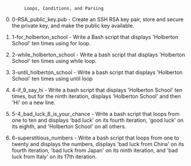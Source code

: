 			Loops, Conditions, and Parsing

0. 0-RSA_public_key.pub - Create an SSH RSA key pair, store and secure the private key, and make the public key available.

1. 1-for_holberton_school - Write a Bash script that displays 'Holberton School' ten times using for loop.

2. 2-while_holberton_school - Write a bash script that displays 'Holberton School' ten times using while loop.

3. 3-until_holberton_school - Write a bash script that displays 'Holberton School' ten times using until loop

4. 4-if_9_say_hi - Write a bash script that displays 'Holberton School' ten times, but for the ninth iteration, displays 'Holberton School' and then 'Hi' on a new line.

5. 5-4_bad_luck_8_is_your_chance - Write a bash script that loops from one to ten and displays 'bad luck' on its fourth iteration, 'good luck' on its eighth, and 'Holberton School' on all others.

6. 6-superstitious_numbers - Write a bash script that loops from one to twenty and displays the numbers, displays 'bad luck from China' on its fourth iteration, 'bad luck from Japan' on its ninth iteration, and 'bad luck from Italy' on its 17th iteration.
